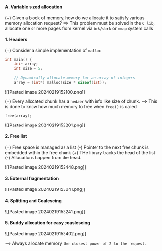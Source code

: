 #### A. Variable sized allocation
(+) Given a block of memory, how do we allocate it to satisfy various memory allocation request?
==> This problem must be solved in the `C lib`, allocate one or more pages from kernel via `brk/sbrk` or `mmap` system calls

#### 1. Headers
(+) Consider a simple implementation of `malloc` 

``` C
int main() {
    int* array;
    int size = 5;
    
    // Dynamically allocate memory for an array of integers
    array = (int*) malloc(size * sizeof(int));
```

![[Pasted image 20240219152100.png]]

(+) Every allocated chunk has a `hedaer` with info like size of chunk.
==> This is done to know how much memory to free when `free()` is called

```C
free(array);
```

![[Pasted image 20240219152201.png]]

#### 2. Free list
(+) Free space is managed as a list
	(-) Pointer to the next free chunk is embedded within the free chunk
(+) THe library tracks the head of the list
	(-) Allocations happen from the head.

![[Pasted image 20240219152448.png]]

#### 3. External fragmentation
![[Pasted image 20240219153041.png]]

#### 4. Splitting and Coalescing
![[Pasted image 20240219153241.png]]

#### 5. Buddy allocation for easy coaslescing
![[Pasted image 20240219153402.png]]

==> Always allocate memory `the closest power of 2 to the request`.

